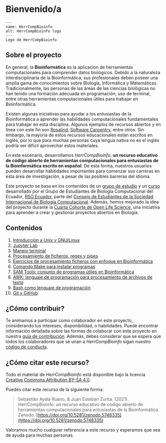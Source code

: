 # Bienvenido/a

```{figure} ./figuras/logo.png
---
name: HerrCompBioinfo
alt: HerrCompBioinfo logo
---
Logo de HerrCompBioinfo
```

## Sobre el proyecto

En general, la **Bioinformática** es la aplicación de herramientas computacionales para comprender datos biológicos. Debido a la naturaleza interdisciplinaria de la Bioinformática, sus profesionales deben poseer una amplia gama de conocimientos sobre Biología, Informática y Matemáticas. Tradicionalmente, las personas de las áreas de las ciencias biológicas no han tenido una formación adecuada en programación, uso de terminal, entre otras herramientas computacionales útiles para trabajar en Bioinformática.

Existen algunas iniciativas para ayudar a los entusiastas de la Bioinformática a aprender las habilidades computacionales fundamentales para trabajar en esta disciplina. Algunos ejemplos de recursos abiertos y en línea con este fin son [Rosalind](http://rosalind.info/about/), [Software Carpentry](https://software-carpentry.org/lessons/), entre otros. Sin embargo, la mayoría de estos recursos educacionales están escritos en inglés, por lo que para muchas personas cuya lengua nativa no es el inglés podría ser difícil aprovechar estos materiales.

En este escenario, desarrollamos _HerrCompBioinfo_, **un recurso educativo de código abierto de herramientas computacionales para entusiastas de la Bioinformática escrito en español**. De esta forma, nuestros usuarios pueden desarrollar habilidades importantes para comenzar sus carreras en esta área de investigación, a pesar de las posibles barreras del idioma.

Este proyecto se basa en los contenidos de un [grupo de estudio](https://github.com/RSG-Ecuador/Grupo-De-Estudio-Linux-Bash) y un [curso](https://github.com/RSG-Ecuador/unix.bioinfo.rsgecuador) desarrollado por el Grupo de Estudiantes de Biología Computacional del Ecuador, [RSG Ecuador](https://rsg-ecuador.iscbsc.org/), parte del [Consejo de Estudiantes de la Sociedad Internacional de Biología Computacional](https://www.iscbsc.org/). Además, hemos mejorado la idea del proyecto durante la [Cuarta Cohorte de Open Life Science](https://openlifesci.org/ols-4), una iniciativa para aprender a crear y gestionar proyectos abiertos en Biología.

## Contenidos

1. [Introducción a Unix y GNU/Linux](contenido/01_Unix_GNU-Linux/0_Resumen.md)
2. [Jupyter Lab](contenido/02_JupyterLab/0_Resumen.md)
3. [Manejo terminal](contenido/03_Manejo_terminal/0_Resumen.md)
4. [Procesamiento de ficheros, regex y pipes](contenido/04_Procesamiento_ficheros_regex_pipes/0_Resumen.md)
5. [Ejercicios de procesamiento ficheros con enfoque en Bioinformática](contenido/05_Ejercicios_procesamiento_ficheros_Bioinfo/0_Resumen.md)
6. [Comando Make para instalar programas](contenido/06_Make/0_Resumen.md)
7. [SAM Tools: conjunto de programas útiles en Bioinformática](contenido/07_SAM_Tools/0_Resumen.md)
8. [AWK: lenguaje de programación para procesamiento de archivos de texto](contenido/08_AWK/0_Resumen.md)
9. [Bash como lenguaje de programación](contenido/09_Bash/0_Resumen.md)
10. [Git y GitHub](contenido/10_Git_GitHub/0_Resumen.md)

## ¿Cómo contribuir?

Te animamos a participar como colaborador en este proyecto, considerando tus intereses, disponibilidad, o habilidades. Puede encontrar información detallada sobre las formas de colaborar con este proyecto en nuestra [guía de contribución](https://github.com/RSG-Ecuador/HerrComp4Bioinfo/blob/main/CONTRIBUTING.md). Además, debes considerar que se espera que todos los colaboradores que se unan a _HerrCompBioinfo_ sigan nuestro [código de conducta](https://github.com/RSG-Ecuador/HerrComp4Bioinfo/blob/main/CODE_OF_CONDUCT.md).

## ¿Cómo citar este recurso?

Todo el material de _HerrCompBioinfo_ está disponible bajo la licencia [Creative Commons Attribution BY-SA 4.0](https://creativecommons.org/licenses/by-sa/4.0/deed.es).

Puedes citar este recurso de la siguiente forma:

> Sebastián Ayala Ruano, & Juan Esteban Zurita. (2021). HerrCompBioinfo: un recurso educativo de código abierto de herramientas computacionales para entusiastas de la Bioinformática. Zenodo. [https://doi.org/10.5281/zenodo.5748335](https://doi.org/10.5281/zenodo.5748335)

Valoramos mucho cualquier referencia a este recurso y esperamos que sea de ayuda para muchas personas.
